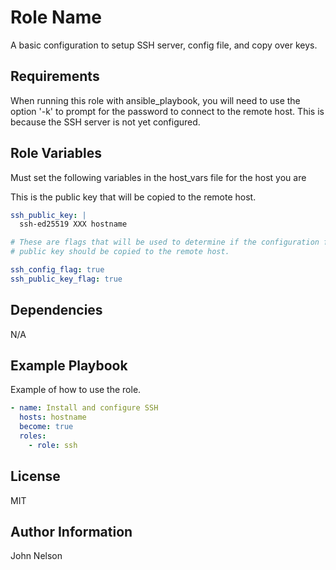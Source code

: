 Role Name
=========

A basic configuration to setup SSH server, config file, and copy over keys.

Requirements
------------

When running this role with ansible_playbook, you will need to use the option
'-k' to prompt for the password to connect to the remote host. This is because
the SSH server is not yet configured.

Role Variables
--------------

Must set the following variables in the host_vars file for the host you are

This is the public key that will be copied to the remote host.

```yaml
ssh_public_key: |
  ssh-ed25519 XXX hostname

# These are flags that will be used to determine if the configuration file or
# public key should be copied to the remote host.

ssh_config_flag: true
ssh_public_key_flag: true
```

Dependencies
------------

N/A

Example Playbook
----------------

Example of how to use the role.

```yaml
- name: Install and configure SSH
  hosts: hostname
  become: true
  roles:
    - role: ssh
```

License
-------

MIT

Author Information
------------------

John Nelson
